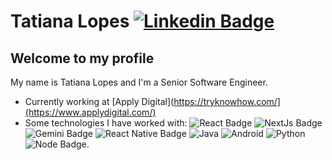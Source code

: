 # Tatiana Lopes [![Linkedin Badge](https://img.shields.io/badge/-LinkedIn-blue?style=flat-square&logo=Linkedin&logoColor=white&link=https://www.linkedin.com/in/tatiana-lopes-0932b5137/)](https://www.linkedin.com/in/tatiana-lopes-0932b5137/)


## Welcome to my profile

My name is Tatiana Lopes and I'm a Senior Software Engineer.

- Currently working at [Apply Digital](https://tryknowhow.com/](https://www.applydigital.com/)
- Some technologies I have worked with: ![React Badge](https://img.shields.io/badge/-React.js-7bdcfe) ![NextJs Badge](https://img.shields.io/badge/-Next.js-b56ade) ![Gemini Badge](https://img.shields.io/badge/-Gemini-5dbde3) ![React Native Badge](https://img.shields.io/badge/-React%20Native-5488ff) ![Java](https://img.shields.io/badge/-Java-5382a1) ![Android](https://img.shields.io/badge/-Android-a4c639) ![Python](https://img.shields.io/badge/-Python-FFD43B) ![Node Badge](https://img.shields.io/badge/-Node.js-4d8939).

